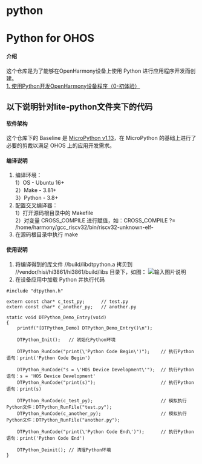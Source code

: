 # python

# Python for OHOS  

#### 介绍
这个仓库是为了能够在OpenHarmony设备上使用 Python 进行应用程序开发而创建。  
[1. 使用Python开发OpenHarmony设备程序（0-初体验）](https://harmonyos.51cto.com/posts/1887)  


## 以下说明针对lite-python文件夹下的代码
#### 软件架构
这个仓库下的 Baseline 是 [MicroPython v1.13](https://github.com/micropython/micropython/tree/v1.13)，在 MicroPython 的基础上进行了必要的剪裁以满足 OHOS 上的应用开发需求。  

#### 编译说明
1.  编译环境：  
    1）OS - Ubuntu 16+  
    2）Make - 3.81+  
    3）Python - 3.8+  
2.  配置交叉编译器：  
    1）打开源码根目录中的 Makefile  
    2）对变量 CROSS_COMPILE 进行赋值，如：CROSS_COMPILE ?= /home/harmony/gcc_riscv32/bin/riscv32-unknown-elf-  
3.  在源码根目录中执行 make  

#### 使用说明
1.  将编译得到的库文件 //build/libdtpython.a 拷贝到 //vendor/hisi/hi3861/hi3861/build/libs 目录下，如图：
![输入图片说明](https://images.gitee.com/uploads/images/2020/1130/102742_bea41b9a_8048968.png "82c43e952c89d664c1513719385ef6b12ba1a7.png")  
2.  在设备应用中加载 Python 并执行代码  

```
#include "dtpython.h"

extern const char* c_test_py;      // test.py
extern const char* c_another_py;   // another.py

static void DTPython_Demo_Entry(void)
{
    printf("[DTPython_Demo] DTPython_Demo_Entry()\n");

    DTPython_Init();   // 初始化Python环境

    DTPython_RunCode("print(\'Python Code Begin\')");    // 执行Python语句：print('Python Code Begin')
    
    DTPython_RunCode("s = \'HOS Device Development\'");  // 执行Python语句：s = 'HOS Device Development'
    DTPython_RunCode("print(s)");                        // 执行Python语句：print(s)

    DTPython_RunCode(c_test_py);                         // 模拟执行Python文件：DTPython_RunFile("test.py");
    DTPython_RunCode(c_another_py);                      // 模拟执行Python文件：DTPython_RunFile("another.py");

    DTPython_RunCode("print(\'Python Code End\')");      // 执行Python语句：print('Python Code End')

    DTPython_Deinit(); // 清理Python环境
}
```
